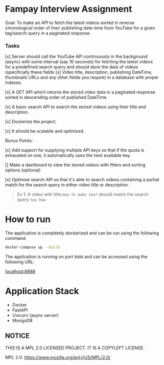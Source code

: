# Fampay Interview Assignment
Goal: To make an API to fetch the latest videos sorted in reverse chronological order of their publishing date-time from YouTube for a given tag/search query in a paginated response.

### Tasks

[x] Server should call the YouTube API continuously in the background (async) with some interval (say 10 seconds) for fetching the latest videos for a predefined search query and should store the data of videos (specifically these fields [x] Video title, description, publishing DateTime, thumbnails URLs and any other fields you require) in a database with proper indexes.

[x] A GET API which returns the stored video data in a paginated response sorted in descending order of published DateTime.

[x] A basic search API to search the stored videos using their title and description.

[x] Dockerize the project.

[x] It should be scalable and optimized.

Bonus Points:

[x] Add support for supplying multiple API keys so that if the quota is exhausted on one, it automatically uses the next available key.

[] Make a dashboard to view the stored videos with filters and sorting options (optional)

[x] Optimise search API so that it's able to search videos containing a partial match for the search query in either video title or description.

> Ex 1: A video with title *`How to make tea?`* should match the search query `tea how`

# How to run

The application is completely dockerized and can be run using the following command:

```bash
docker-compose up --build
```

The application is running on port `8888` and can be accessed using the following URL:

[localhost:8888](localhost:8888)


# Application Stack

- Docker
- FastAPI
- Uvicorn (async server)
- MongoDB
## NOTICE
THIS IS A MPL 2.0 LICENSED PROJECT. IT IS A COPYLEFT LICENSE.

MPL 2.0: https://www.mozilla.org/en[x]US/MPL/2.0/
